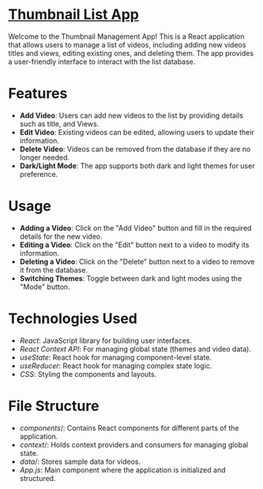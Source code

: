 # [Thumbnail List App](https://thumbnail-list-app.vercel.app/)

Welcome to the Thumbnail Management App! This is a React application that allows users to manage a list of videos, including adding new videos titles and views, editing existing ones, and deleting them. The app provides a user-friendly interface to interact with the list database.

# Features

* **Add Video**: Users can add new videos to the list by providing details such as title, and Views.
* **Edit Video**: Existing videos can be edited, allowing users to update their information.
* **Delete Video**: Videos can be removed from the database if they are no longer needed.
* **Dark/Light Mode**: The app supports both dark and light themes for user preference.


# Usage

* **Adding a Video**: Click on the "Add Video" button and fill in the required details for the new video.
* **Editing a Video**: Click on the "Edit" button next to a video to modify its information.
* **Deleting a Video**: Click on the "Delete" button next to a video to remove it from the database.
* **Switching Themes**: Toggle between dark and light modes using the "Mode" button.

# Technologies Used
* _React_: JavaScript library for building user interfaces.
* _React Context API_: For managing global state (themes and video data).
* _useState_: React hook for managing component-level state.
* _useReducer_: React hook for managing complex state logic.
* _CSS_: Styling the components and layouts.

# File Structure
* _components_/: Contains React components for different parts of the application.
* _context_/: Holds context providers and consumers for managing global state.
* _data_/: Stores sample data for videos.
* _App.js_: Main component where the application is initialized and structured.
